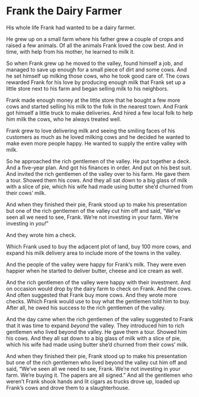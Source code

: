 

# Frank the Dairy Farmer

His whole life Frank had wanted to be a dairy farmer.

He grew up on a small farm where his father grew a couple of crops and raised a few animals. Of all the
animals Frank loved the cow best. And in time, with help from his mother, he learned to milk it. 

So when Frank grew up he moved to the valley, found himself a job, and managed to save up enough for a small
piece of dirt and some cows. And he set himself up milking those cows, who he took good care of. The cows
rewarded Frank for his love by producing enough milk that Frank set up a little store next to his farm and
began selling milk to his neighbors. 

Frank made enough money at the little store that he bought a few more cows and started selling his milk to the
folk in the nearest town. And Frank got himself a little truck to make deliveries. And hired a few local folk
to help him milk the cows, who he always treated well.

Frank grew to love delivering milk and seeing the smiling faces of his customers as much as he loved milking
cows and he decided he wanted to make even more people happy. He wanted to supply the entire valley with
milk.

So he approached the rich gentlemen of the valley. He put together a deck. And a five-year plan. And got his
finances in order. And put on his best suit. And invited the rich gentlemen of the valley over to his farm. He
gave them a tour. Showed them his cows. And they all sat down to a big glass of milk with a slice of pie,
which his wife had made using butter she’d churned from their cows’ milk.

And when they finished their pie, Frank stood up to make his presentation but one of the rich gentlemen of the
valley cut him off and said, “We’ve seen all we need to see, Frank. We’re not investing in your farm.
We’re investing in *you!*”

And they wrote him a check.

Which Frank used to buy the adjacent plot of land, buy 100 more cows, and expand his milk delivery area to
include more of the towns in the valley.

And the people of the valley were happy for Frank’s milk. They were even happier when he started to deliver
butter, cheese and ice cream as well.

And the rich gentlemen of the valley were happy with their investment. And on occasion would drop by the dairy
farm to check on Frank. And the cows. And often suggested that Frank buy more cows. And they wrote more
checks. Which Frank would use to buy what the gentlemen told him to buy. After all, he owed his success to the
rich gentlemen of the valley.

And the day came when the rich gentlemen of the valley suggested to Frank that it was time to expand *beyond*
the valley. They introduced him to rich gentlemen who lived beyond the valley. He gave them a tour. Showed him
his cows. And they all sat down to a big glass of milk with a slice of pie, which his wife had made using
butter she’d churned from their cows’ milk.

And when they finished their pie, Frank stood up to make his presentation but one of the rich gentlemen who
lived beyond the valley cut him off and said, “We’ve seen all we need to see, Frank. We’re not investing
in your farm. We’re buying it. The papers are all signed.” And all the gentlemen who weren’t Frank shook
hands and lit cigars as trucks drove up, loaded up Frank’s cows and drove them to a slaughterhouse.